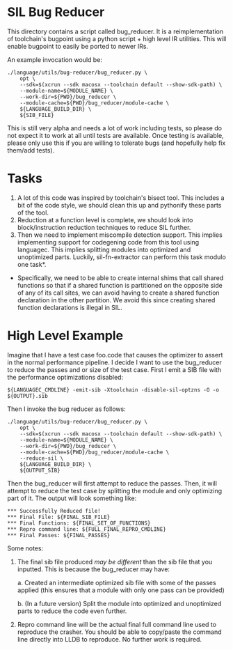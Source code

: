 
# SIL Bug Reducer

This directory contains a script called bug_reducer. It is a reimplementation of
toolchain's bugpoint using a python script + high level IR utilities. This will
enable bugpoint to easily be ported to newer IRs.

An example invocation would be:

    ./language/utils/bug-reducer/bug_reducer.py \
        opt \
        --sdk=$(xcrun --sdk macosx --toolchain default --show-sdk-path) \
        --module-name=${MODULE_NAME} \
        --work-dir=${PWD}/bug_reducer \
        --module-cache=${PWD}/bug_reducer/module-cache \
        ${LANGUAGE_BUILD_DIR} \
        ${SIB_FILE}

This is still very alpha and needs a lot of work including tests, so please do
not expect it to work at all until tests are available. Once testing is
available, please only use this if you are willing to tolerate bugs (and
hopefully help fix them/add tests).

# Tasks

1. A lot of this code was inspired by toolchain's bisect tool. This includes a bit of
   the code style, we should clean this up and pythonify these parts of the
   tool.
2. Reduction at a function level is complete, we should look into block/instruction
   reduction techniques to reduce SIL further.
3. Then we need to implement miscompile detection support. This implies
   implementing support for codegening code from this tool using languagec. This
   implies splitting modules into optimized and unoptimized parts. Luckily,
   sil-fn-extractor can perform this task modulo one task*.

* Specifically, we need to be able to create internal shims that call shared
  functions so that if a shared function is partitioned on the opposite side of
  any of its call sites, we can avoid having to create a shared function
  declaration in the other partition. We avoid this since creating shared
  function declarations is illegal in SIL.

# High Level Example

Imagine that I have a test case foo.code that causes the optimizer to assert in
the normal performance pipeline. I decide I want to use the bug_reducer to
reduce the passes and or size of the test case. First I emit a SIB file with the
performance optimizations disabled:

    ${LANGUAGEC_CMDLINE} -emit-sib -Xtoolchain -disable-sil-optzns -O -o ${OUTPUT}.sib

Then I invoke the bug reducer as follows:

    ./language/utils/bug-reducer/bug_reducer.py \
        opt \
        --sdk=$(xcrun --sdk macosx --toolchain default --show-sdk-path) \
        --module-name=${MODULE_NAME} \
        --work-dir=${PWD}/bug_reducer \
        --module-cache=${PWD}/bug_reducer/module-cache \
        --reduce-sil \
        ${LANGUAGE_BUILD_DIR} \
        ${OUTPUT_SIB}

Then the bug_reducer will first attempt to reduce the passes. Then, it will
attempt to reduce the test case by splitting the module and only optimizing part
of it. The output will look something like:

    *** Successfully Reduced file!
    *** Final File: ${FINAL_SIB_FILE}
    *** Final Functions: ${FINAL_SET_OF_FUNCTIONS}
    *** Repro command line: ${FULL_FINAL_REPRO_CMDLINE}
    *** Final Passes: ${FINAL_PASSES}

Some notes:

1. The final sib file produced _may be different_ than the sib file that you
inputted. This is because the bug_reducer may have:

    a. Created an intermediate optimized sib file with some of the passes applied
    (this ensures that a module with only one pass can be provided)

    b. (In a future version) Split the module into optimized and unoptimized parts
       to reduce the code even further.

2. Repro command line will be the actual final full command line used to
   reproduce the crasher. You should be able to copy/paste the command line
   directly into LLDB to reproduce. No further work is required.
